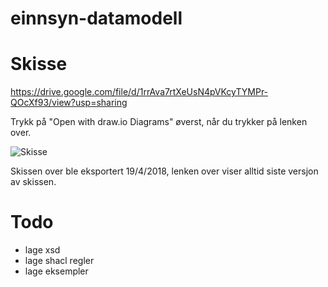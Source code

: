 # einnsyn-datamodell

# Skisse

https://drive.google.com/file/d/1rrAva7rtXeUsN4pVKcyTYMPr-QOcXf93/view?usp=sharing

Trykk på "Open with draw.io Diagrams" øverst, når du trykker på lenken over.

![Skisse](Møtemodell.png)

Skissen over ble eksportert 19/4/2018, lenken over viser alltid siste versjon av skissen.

# Todo
 - lage xsd
 - lage shacl regler
 - lage eksempler
